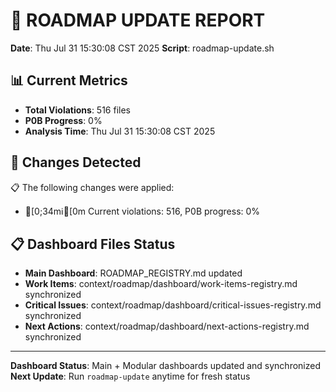 # 🔄 ROADMAP UPDATE REPORT
**Date**: Thu Jul 31 15:30:08 CST 2025
**Script**: roadmap-update.sh

<!-- Integration test: verifying automatic update chain - Thu Jul 31 15:31 CST 2025 -->

## 📊 Current Metrics
- **Total Violations**: 516 files
- **P0B Progress**: 0%
- **Analysis Time**: Thu Jul 31 15:30:08 CST 2025

## 🔄 Changes Detected
📋 The following changes were applied:
- [0;34mℹ[0m Current violations: 516, P0B progress: 0%

## 📋 Dashboard Files Status
- **Main Dashboard**: ROADMAP_REGISTRY.md updated
- **Work Items**: context/roadmap/dashboard/work-items-registry.md synchronized
- **Critical Issues**: context/roadmap/dashboard/critical-issues-registry.md synchronized  
- **Next Actions**: context/roadmap/dashboard/next-actions-registry.md synchronized

---
**Dashboard Status**: Main + Modular dashboards updated and synchronized
**Next Update**: Run `roadmap-update` anytime for fresh status
